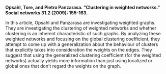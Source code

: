 **Opsahl, Tore, and Pietro Panzarasa. "Clustering in weighted networks." Social networks 31.2 (2009): 155-163.**

In this article, Opsahl and Panzarasa are investigating weighted graphs. They are investigating the clustering of weighted networks and whether clustering is an inherent characteristic of such graphs. By analyzing these weighted networks and focusing on the global clustering coefficient, they attempt to come up with a generalization about the behaviour of clusters that explicitly takes into consideration the weights on the edges. They suggest that using the generalized clustering coefficient (for the weighted networks) actually yields more information than just using localized or global ones that don't regard the weights on the graph.
